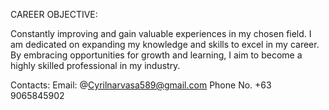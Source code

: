 CAREER OBJECTIVE:

Constantly improving and gain valuable experiences in my chosen field. 
I am dedicated on expanding my knowledge and skills to excel in my career. 
By embracing opportunities for growth and learning, 
I aim to become a highly skilled professional in my industry.

Contacts:
  Email: 
    @Cyrilnarvasa589@gmail.com
  Phone No.
    +63 9065845902
  
